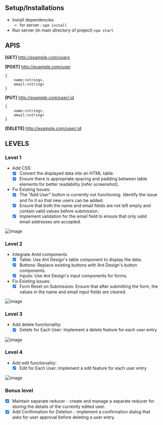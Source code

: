 ## Setup/Installations
* Install dependencies 
  * for server : ``npm install``
 * Run server (in main directory of project) ``npm start``

## APIS
**[GET]**   http://example.com/users

**[POST]**   http://example.com/user
```
{
    name:<string>,
    email:<string>
}
```
**[PUT]**   http://example.com/user/:id
```
{
    name:<string>,
    email:<string>
}
```

**[DELETE]**   http://example.com/user/:id

## LEVELS

### Level 1 
- Add CSS:
	- [x] Convert the displayed data into an HTML table.
	- [x] Ensure there is appropriate spacing and padding between table elements for better readability [refer screenshot].
- Fix Existing Issues:
	- [x] The "Add User" button is currently not functioning. Identify the issue and fix it so that new users can be added.
	- [x] Ensure that both the name and email fields are not left empty and contain valid values before submission.
	- [x] Implement validation for the email field to ensure that only valid email addresses are accepted.

![image](https://github.com/impressai/frontend_task/assets/28563570/27ae4e34-0ccb-488f-9215-e95842322b97)




### Level 2
- Integrate Antd components
	- [x] Table: Use Ant Design's table component to display the data.
	- [x] Buttons: Replace existing buttons with Ant Design's button components.
	- [x] Inputs: Use Ant Design's input components for forms.
- Fix Existing Issues: 
	- [x] Form Reset on Submission: Ensure that after submitting the form, the values in the name and email input fields are cleared.

![image](https://github.com/impressai/frontend_task/assets/28563570/65eda298-0f5b-4923-bbcc-45f7caf1b758)



### Level 3
- Add delete functionality:
	- [x] Delete for Each User: Implement a delete feature for each user entry

![image](https://github.com/impressai/frontend_task/assets/28563570/c3da4f55-6e89-47cc-bbde-35e3c20f80f6)




### Level 4
- Add edit functionality:
	- [x] Edit for Each User: Implement a edit feature for each user entry

![image](https://github.com/impressai/frontend_task/assets/28563570/67fd80fc-c022-41b3-8f01-de11de046379)



### Bonus level
- [x] Maintain separate reducer - create and manage a separate reducer for storing the details of the currently edited user.
- [x] Add Confirmation for Deletion - implement a confirmation dialog that asks for user approval before deleting a user entry.
